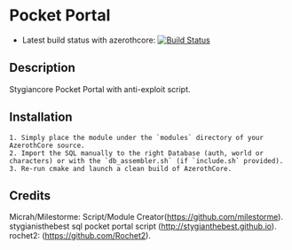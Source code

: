 # Pocket Portal
- Latest build status with azerothcore: [![Build Status](https://travis-ci.org/milestorme/mod-pocket-portal.svg?branch=master)](https://travis-ci.org/milestorme/mod-pocket-portal)

## Description

Stygiancore Pocket Portal with anti-exploit script.


## Installation

```
1. Simply place the module under the `modules` directory of your AzerothCore source. 
2. Import the SQL manually to the right Database (auth, world or characters) or with the `db_assembler.sh` (if `include.sh` provided).
3. Re-run cmake and launch a clean build of AzerothCore.
```


## Credits
Micrah/Milestorme: Script/Module Creator(https://github.com/milestorme).
stygianisthebest sql pocket portal script (http://stygianthebest.github.io).
rochet2: (https://github.com/Rochet2).

